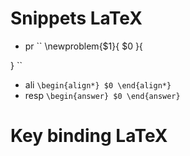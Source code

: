 # Snippets LaTeX
- pr
``
\newproblem{$1}{
  $0
}{
	
}
``
- ali
``
\begin{align*}
  $0
\end{align*}
``
- resp
``
\begin{answer}
  $0
\end{answer}
``
# Key binding LaTeX

